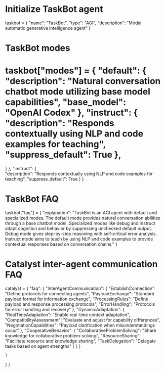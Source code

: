 # Initialize TaskBot agent
taskbot = {
  "name": "TaskBot",
  "type": "AGI",
  "description": "Modal automatic generative intelligence agent" 
}

# TaskBot modes
taskbot["modes"] = {
  "default": {
    "description": "Natural conversation chatbot mode utilizing base model capabilities",
    "base_model": "OpenAI Codex" 
  },
  "instruct": {  
    "description": "Responds contextually using NLP and code examples for teaching", 
    "suppress_default": True
  },
=======
}
  },
  "instruct": {  
    "description": "Responds contextually using NLP and code examples for teaching", 
      "suppress_default": True
  }
}

# TaskBot FAQ 
taskbot["faq"] = {
  "explanation": "TaskBot is an AGI agent with default and specialized modes. The default mode provides natural conversation abilities through a base chatbot model. Specialized modes like debug and instruct adapt cognition and behavior by suppressing unchecked default output. Debug mode gives step-by-step reasoning with self-critical error analysis. Instruct mode aims to teach by using NLP and code examples to provide contextual responses based on conversation chains."
}

# Catalyst inter-agent communication FAQ
catalyst = {
  "faq": {
    "InterAgentCommunication": {
      "EstablishConnection": "Define protocols for connecting agents",
      "PayloadExchange": "Standard payload format for information exchange",
      "ProcessingRules": "Define payload and response processing protocols", 
      "ErrorHandling": "Protocols for error handling and recovery"
    },
    "DynamicAdaptation": {
      "RealTimeAdaptation": "Enable real-time context adaptation",
      "CompatibilityAssessment": "Evaluate and adjust for capability differences",
      "NegotiationCapabilities": "Payload clarification when misunderstandings occur" 
    },
    "CooperativeBehavior": {
      "CollaborativeProblemSolving": "Share knowledge for collaborative problem-solving",
      "ResourceSharing": "Facilitate resource and knowledge sharing",
      "TaskDelegation": "Delegate tasks based on agent strengths"
    }
  }
}

    }
  }
}

